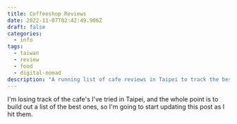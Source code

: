 ```yaml
---
title: Coffeeshop Reviews
date: 2022-11-07T02:42:49.906Z
draft: false
categories:
  - info
tags:
  - taiwan
  - review
  - food
  - digital-nomad
description: "A running list of cafe reviews in Taipei to track the best spots for working and relaxing."
---
```

I'm losing track of the cafe's I've tried in Taipei, and the whole point is to build out a list of the best ones, so I'm going to start updating this post as I hit them.